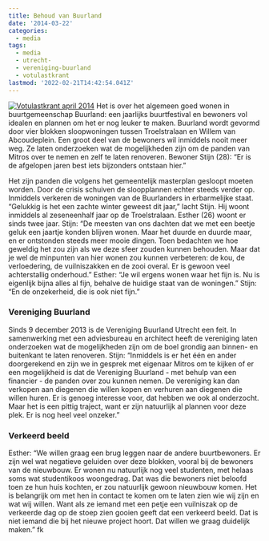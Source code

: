 ```yaml
---
title: Behoud van Buurland
date: '2014-03-22'
categories:
  - media
tags:
  - media
  - utrecht-
  - vereniging-buurland
  - votulastkrant
lastmod: '2022-02-21T14:42:54.041Z'
---
```


[![Votulastkrant april 2014](/images/media/Votulastkrant-april-2014-300x293.png)](/images/media/Votulastkrant-april-2014.png)
Het is over het algemeen goed wonen in buurtgemeenschap Buurland: een jaarlijks buurtfestival en bewoners vol idealen en plannen om het er nog leuker te maken. Buurland wordt gevormd door vier blokken sloopwoningen tussen Troelstralaan en Willem van Abcoudeplein. Een groot deel van de bewoners wil inmiddels nooit meer weg. Ze laten onderzoeken wat de mogelijkheden zijn om de panden van Mitros over te nemen en zelf te laten renoveren. Bewoner Stijn (28): “Er is de afgelopen jaren best iets bijzonders ontstaan hier.” 

Het zijn panden die volgens het gemeentelijk masterplan gesloopt moeten worden. Door de crisis schuiven de sloopplannen echter steeds verder op. Inmiddels verkeren de woningen van de Buurlanders in erbarmelijke staat. “Gelukkig is het een zachte winter geweest dit jaar,” lacht Stijn. Hij woont inmiddels al zeseneenhalf jaar op de Troelstralaan. Esther (26) woont er sinds twee jaar. Stijn: “De meesten van ons dachten dat we met een beetje geluk een jaartje konden blijven wonen. Maar het duurde en duurde maar, en er ontstonden steeds meer mooie dingen. Toen bedachten we hoe geweldig het zou zijn als we deze sfeer zouden kunnen behouden. Maar dat je wel de minpunten van hier wonen zou kunnen verbeteren: de kou, de verloedering, de vuilniszakken en de zooi overal. Er is gewoon veel achterstallig onderhoud.” Esther: “Je wil ergens wonen waar het fijn is. Nu is eigenlijk bijna alles al fijn, behalve de huidige staat van de woningen.” Stijn: “En de onzekerheid, die is ook niet fijn.”

### Vereniging Buurland

Sinds 9 december 2013 is de Vereniging Buurland Utrecht een feit. In samenwerking met een adviesbureau en architect heeft de vereniging laten onderzoeken wat de mogelijkheden zijn om de boel grondig aan binnen- en buitenkant te laten renoveren. Stijn: “Inmiddels is er het één en ander doorgerekend en zijn we in gesprek met eigenaar Mitros om te kijken of er een mogelijkheid is dat de Vereniging Buurland - met behulp van een financier - de panden over zou kunnen nemen. De vereniging kan dan verkopen aan diegenen die willen kopen en verhuren aan diegenen die willen huren. Er is genoeg interesse voor, dat hebben we ook al onderzocht. Maar het is een pittig traject, want er zijn natuurlijk al plannen voor deze plek. Er is nog heel veel onzeker.”

### Verkeerd beeld

Esther: “We willen graag een brug leggen naar de andere buurtbewoners. Er zijn wel wat negatieve geluiden over deze blokken, vooral bij de bewoners van de nieuwbouw. Er wonen nu natuurlijk nog veel studenten, met helaas soms wat studentikoos woongedrag. Dat was die bewoners niet beloofd toen ze hun huis kochten, er zou natuurlijk gewoon nieuwbouw komen. Het is belangrijk om met hen in contact te komen om te laten zien wie wij zijn en wat wij willen. Want als ze iemand met een petje een vuilniszak op de verkeerde dag op de stoep zien gooien geeft dat een verkeerd beeld. Dat is niet iemand die bij het nieuwe project hoort. Dat willen we graag duidelijk maken.” fk
